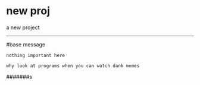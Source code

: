 # new proj 
a new project  

-----------

#base message

`nothing important here`

`why look at programs when you can watch dank memes`

#######s
